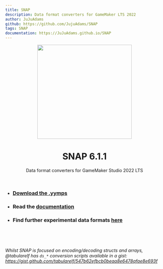 ```yaml
---
title: SNAP
description: Data format converters for GameMaker LTS 2022
author: JuJuAdams
github: https://github.com/JujuAdams/SNAP
tags: SNAP
documentation: https://JuJuAdams.github.io/SNAP
---
```

<p align="center"><img src="https://raw.githubusercontent.com/JujuAdams/SNAP/master/LOGO.png" style="display:block; margin:auto; width:300px"></p>
<h1 align="center">SNAP 6.1.1</h1>

<p align="center">Data format converters for GameMaker Studio 2022 LTS</p>

&nbsp;

- ### [Download the .yymps](https://github.com/JujuAdams/SNAP/releases/)
- ### Read the [documentation](http://jujuadams.github.io/SNAP)
- ### Find further experimental data formats [here](https://github.com/JujuAdams/ExtendingJSON/)

&nbsp;

&nbsp;

*Whilst SNAP is focused on encoding/decoding structs and arrays, @tabularelf has `ds_*` conversion scripts available in a gist: https://gist.github.com/tabularelf/547b62efbcb0beaa8e6478afae8e693f*

    